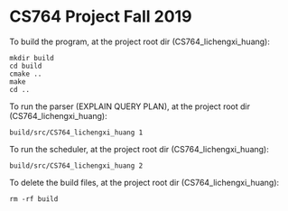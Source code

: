 # CS764 Project Fall 2019

To build the program, at the project root dir (CS764_lichengxi_huang):
```
mkdir build
cd build
cmake ..
make
cd ..
```

To run the parser (EXPLAIN QUERY PLAN), at the project root dir (CS764_lichengxi_huang):
```
build/src/CS764_lichengxi_huang 1
```

To run the scheduler, at the project root dir (CS764_lichengxi_huang):
```
build/src/CS764_lichengxi_huang 2
```

To delete the build files, at the project root dir (CS764_lichengxi_huang):
```
rm -rf build
```
